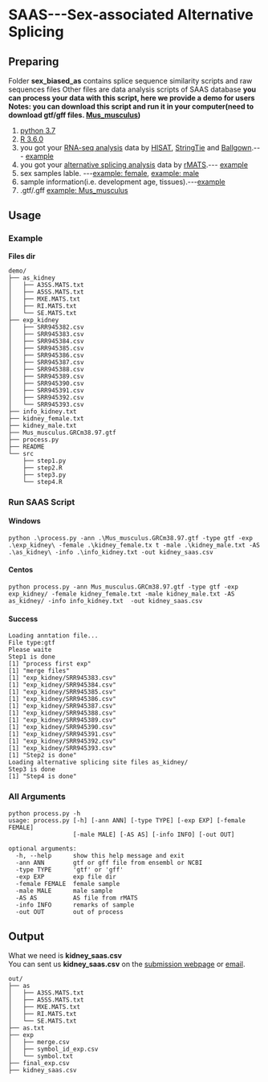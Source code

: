# SAAS---Sex-associated Alternative Splicing
## Preparing
Folder **sex_biased_as** contains splice sequence similarity scripts and raw sequences files
Other files are data analysis scripts of SAAS database
**you can process your data with this script, here we provide a demo for users**<br>
**Notes: you can download this script and run it in your computer(need to download gtf/gff files. [Mus_musculus](http://ftp.ensembl.org/pub/release-97/gtf/mus_musculus/Mus_musculus.GRCm38.97.gtf.gz))**
1. [python 3.7](https://www.python.org/)
2. [R 3.6.0](https://cran.r-project.org/mirrors.html)
3. you got your [RNA-seq analysis](https://www.nature.com/articles/nprot.2016.095) data by [HISAT](http://daehwankimlab.github.io/hisat2/), [StringTie](https://ccb.jhu.edu/software/stringtie/) and [Ballgown](https://github.com/alyssafrazee/ballgown).--- [example](https://github.com/leequn/saas/tree/master/exp_kidney)
4. you got your [alternative splicing analysis](http://rnaseq-mats.sourceforge.net/) data by [rMATS](http://rnaseq-mats.sourceforge.net/).--- [example](https://github.com/leequn/saas/tree/master/as_kidney)
5. sex samples lable. ---[example: female](https://github.com/leequn/saas/blob/master/kidney_female.txt), [example: male](https://github.com/leequn/saas/blob/master/kidney_male.txt)
6. sample information(i.e. development age, tissues).---[example](https://github.com/leequn/saas/blob/master/info_kidney.txt)
7. .gtf/.gff  [example: Mus_musculus](http://ftp.ensembl.org/pub/release-97/gtf/mus_musculus/Mus_musculus.GRCm38.97.gtf.gz)
## Usage
### Example
**Files dir**
```
demo/
├── as_kidney
│   ├── A3SS.MATS.txt
│   ├── A5SS.MATS.txt
│   ├── MXE.MATS.txt
│   ├── RI.MATS.txt
│   └── SE.MATS.txt
├── exp_kidney
│   ├── SRR945382.csv
│   ├── SRR945383.csv
│   ├── SRR945384.csv
│   ├── SRR945385.csv
│   ├── SRR945386.csv
│   ├── SRR945387.csv
│   ├── SRR945388.csv
│   ├── SRR945389.csv
│   ├── SRR945390.csv
│   ├── SRR945391.csv
│   ├── SRR945392.csv
│   └── SRR945393.csv
├── info_kidney.txt
├── kidney_female.txt
├── kidney_male.txt
├── Mus_musculus.GRCm38.97.gtf
├── process.py
├── README
└── src
    ├── step1.py
    ├── step2.R
    ├── step3.py
    └── step4.R

```
### Run SAAS Script
#### Windows
```
python .\process.py -ann .\Mus_musculus.GRCm38.97.gtf -type gtf -exp .\exp_kidney\ -female .\kidney_female.tx t -male .\kidney_male.txt -AS .\as_kidney\ -info .\info_kidney.txt -out kidney_saas.csv
```
#### Centos
```
python process.py -ann Mus_musculus.GRCm38.97.gtf -type gtf -exp exp_kidney/ -female kidney_female.txt -male kidney_male.txt -AS as_kidney/ -info info_kidney.txt  -out kidney_saas.csv
```
#### Success
```
Loading anntation file...
File type:gtf 
Please waite
Step1 is done
[1] "process first exp"
[1] "merge files"
[1] "exp_kidney/SRR945383.csv"
[1] "exp_kidney/SRR945384.csv"
[1] "exp_kidney/SRR945385.csv"
[1] "exp_kidney/SRR945386.csv"
[1] "exp_kidney/SRR945387.csv"
[1] "exp_kidney/SRR945388.csv"
[1] "exp_kidney/SRR945389.csv"
[1] "exp_kidney/SRR945390.csv"
[1] "exp_kidney/SRR945391.csv"
[1] "exp_kidney/SRR945392.csv"
[1] "exp_kidney/SRR945393.csv"
[1] "Step2 is done"
Loading alternative splicing site files as_kidney/
Step3 is done
[1] "Step4 is done"
```
### All Arguments
```
python process.py -h
usage: process.py [-h] [-ann ANN] [-type TYPE] [-exp EXP] [-female FEMALE]
                  [-male MALE] [-AS AS] [-info INFO] [-out OUT]

optional arguments:
  -h, --help      show this help message and exit
  -ann ANN        gtf or gff file from ensembl or NCBI
  -type TYPE      'gtf' or 'gff'
  -exp EXP        exp file dir
  -female FEMALE  female sample
  -male MALE      male sample
  -AS AS          AS file from rMATS
  -info INFO      remarks of sample
  -out OUT        out of process
```
## Output
What we need is **kidney_saas.csv**<br>
You can sent us **kidney_saas.csv** on the [submission webpage](http://saas.nwsuaflmz.com/submission.php) or [email](mailto:liaomingzhi83@163.com).
```
out/
├── as
│   ├── A3SS.MATS.txt
│   ├── A5SS.MATS.txt
│   ├── MXE.MATS.txt
│   ├── RI.MATS.txt
│   └── SE.MATS.txt
├── as.txt
├── exp
│   ├── merge.csv
│   ├── symbol_id_exp.csv
│   └── symbol.txt
├── final_exp.csv
├── kidney_saas.csv
```

